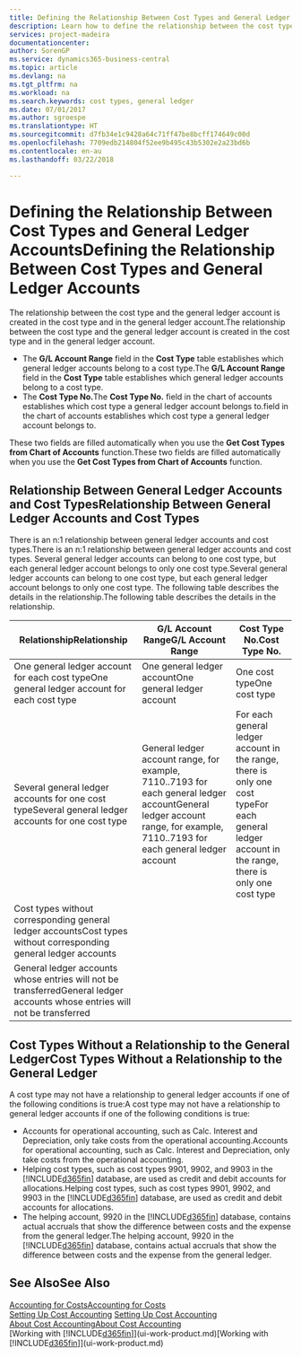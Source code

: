 ```yaml
---
title: Defining the Relationship Between Cost Types and General Ledger Accounts | Microsoft Docs
description: Learn how to define the relationship between the cost type and the general ledger account.
services: project-madeira
documentationcenter: 
author: SorenGP
ms.service: dynamics365-business-central
ms.topic: article
ms.devlang: na
ms.tgt_pltfrm: na
ms.workload: na
ms.search.keywords: cost types, general ledger
ms.date: 07/01/2017
ms.author: sgroespe
ms.translationtype: HT
ms.sourcegitcommit: d7fb34e1c9428a64c71ff47be8bcff174649c00d
ms.openlocfilehash: 7709edb214804f52ee9b495c43b5302e2a23bd6b
ms.contentlocale: en-au
ms.lasthandoff: 03/22/2018

---
```

# <a name="defining-the-relationship-between-cost-types-and-general-ledger-accounts"></a><span data-ttu-id="bec02-103">Defining the Relationship Between Cost Types and General Ledger Accounts</span><span class="sxs-lookup"><span data-stu-id="bec02-103">Defining the Relationship Between Cost Types and General Ledger Accounts</span></span>
<span data-ttu-id="bec02-104">The relationship between the cost type and the general ledger account is created in the cost type and in the general ledger account.</span><span class="sxs-lookup"><span data-stu-id="bec02-104">The relationship between the cost type and the general ledger account is created in the cost type and in the general ledger account.</span></span>  

* <span data-ttu-id="bec02-105">The **G/L Account Range** field in the **Cost Type** table establishes which general ledger accounts belong to a cost type.</span><span class="sxs-lookup"><span data-stu-id="bec02-105">The **G/L Account Range** field in the **Cost Type** table establishes which general ledger accounts belong to a cost type.</span></span>  
* <span data-ttu-id="bec02-106">The **Cost Type No.**</span><span class="sxs-lookup"><span data-stu-id="bec02-106">The **Cost Type No.**</span></span> <span data-ttu-id="bec02-107">field in the chart of accounts establishes which cost type a general ledger account belongs to.</span><span class="sxs-lookup"><span data-stu-id="bec02-107">field in the chart of accounts establishes which cost type a general ledger account belongs to.</span></span>  

<span data-ttu-id="bec02-108">These two fields are filled automatically when you use the **Get Cost Types from Chart of Accounts** function.</span><span class="sxs-lookup"><span data-stu-id="bec02-108">These two fields are filled automatically when you use the **Get Cost Types from Chart of Accounts** function.</span></span>  

## <a name="relationship-between-general-ledger-accounts-and-cost-types"></a><span data-ttu-id="bec02-109">Relationship Between General Ledger Accounts and Cost Types</span><span class="sxs-lookup"><span data-stu-id="bec02-109">Relationship Between General Ledger Accounts and Cost Types</span></span>  
<span data-ttu-id="bec02-110">There is an n:1 relationship between general ledger accounts and cost types.</span><span class="sxs-lookup"><span data-stu-id="bec02-110">There is an n:1 relationship between general ledger accounts and cost types.</span></span> <span data-ttu-id="bec02-111">Several general ledger accounts can belong to one cost type, but each general ledger account belongs to only one cost type.</span><span class="sxs-lookup"><span data-stu-id="bec02-111">Several general ledger accounts can belong to one cost type, but each general ledger account belongs to only one cost type.</span></span> <span data-ttu-id="bec02-112">The following table describes the details in the relationship.</span><span class="sxs-lookup"><span data-stu-id="bec02-112">The following table describes the details in the relationship.</span></span>  

|<span data-ttu-id="bec02-113">Relationship</span><span class="sxs-lookup"><span data-stu-id="bec02-113">Relationship</span></span>|<span data-ttu-id="bec02-114">**G/L Account Range**</span><span class="sxs-lookup"><span data-stu-id="bec02-114">**G/L Account Range**</span></span>|<span data-ttu-id="bec02-115">**Cost Type No.**</span><span class="sxs-lookup"><span data-stu-id="bec02-115">**Cost Type No.**</span></span>|  
|------------------|------------------------------------------------|-------------------------------------------|  
|<span data-ttu-id="bec02-116">One general ledger account for each cost type</span><span class="sxs-lookup"><span data-stu-id="bec02-116">One general ledger account for each cost type</span></span>|<span data-ttu-id="bec02-117">One general ledger account</span><span class="sxs-lookup"><span data-stu-id="bec02-117">One general ledger account</span></span>|<span data-ttu-id="bec02-118">One cost type</span><span class="sxs-lookup"><span data-stu-id="bec02-118">One cost type</span></span>|  
|<span data-ttu-id="bec02-119">Several general ledger accounts for one cost type</span><span class="sxs-lookup"><span data-stu-id="bec02-119">Several general ledger accounts for one cost type</span></span>|<span data-ttu-id="bec02-120">General ledger account range, for example, 7110..7193 for each general ledger account</span><span class="sxs-lookup"><span data-stu-id="bec02-120">General ledger account range, for example, 7110..7193 for each general ledger account</span></span>|<span data-ttu-id="bec02-121">For each general ledger account in the range, there is only one cost type</span><span class="sxs-lookup"><span data-stu-id="bec02-121">For each general ledger account in the range, there is only one cost type</span></span>|  
|<span data-ttu-id="bec02-122">Cost types without corresponding general ledger accounts</span><span class="sxs-lookup"><span data-stu-id="bec02-122">Cost types without corresponding general ledger accounts</span></span>|<Empty>||  
|<span data-ttu-id="bec02-123">General ledger accounts whose entries will not be transferred</span><span class="sxs-lookup"><span data-stu-id="bec02-123">General ledger accounts whose entries will not be transferred</span></span>||<Empty>|  

## <a name="cost-types-without-a-relationship-to-the-general-ledger"></a><span data-ttu-id="bec02-124">Cost Types Without a Relationship to the General Ledger</span><span class="sxs-lookup"><span data-stu-id="bec02-124">Cost Types Without a Relationship to the General Ledger</span></span>  
<span data-ttu-id="bec02-125">A cost type may not have a relationship to general ledger accounts if one of the following conditions is true:</span><span class="sxs-lookup"><span data-stu-id="bec02-125">A cost type may not have a relationship to general ledger accounts if one of the following conditions is true:</span></span>  

* <span data-ttu-id="bec02-126">Accounts for operational accounting, such as Calc. Interest and Depreciation, only take costs from the operational accounting.</span><span class="sxs-lookup"><span data-stu-id="bec02-126">Accounts for operational accounting, such as Calc. Interest and Depreciation, only take costs from the operational accounting.</span></span>  
* <span data-ttu-id="bec02-127">Helping cost types, such as cost types 9901, 9902, and 9903 in the [!INCLUDE[d365fin](includes/d365fin_md.md)] database, are used as credit and debit accounts for allocations.</span><span class="sxs-lookup"><span data-stu-id="bec02-127">Helping cost types, such as cost types 9901, 9902, and 9903 in the [!INCLUDE[d365fin](includes/d365fin_md.md)] database, are used as credit and debit accounts for allocations.</span></span>  
* <span data-ttu-id="bec02-128">The helping account, 9920 in the [!INCLUDE[d365fin](includes/d365fin_md.md)] database, contains actual accruals that show the difference between costs and the expense from the general ledger.</span><span class="sxs-lookup"><span data-stu-id="bec02-128">The helping account, 9920 in the [!INCLUDE[d365fin](includes/d365fin_md.md)] database, contains actual accruals that show the difference between costs and the expense from the general ledger.</span></span>  

## <a name="see-also"></a><span data-ttu-id="bec02-129">See Also</span><span class="sxs-lookup"><span data-stu-id="bec02-129">See Also</span></span>  
[<span data-ttu-id="bec02-130">Accounting for Costs</span><span class="sxs-lookup"><span data-stu-id="bec02-130">Accounting for Costs</span></span>](finance-manage-cost-accounting.md)  
<span data-ttu-id="bec02-131">[Setting Up Cost Accounting](finance-set-up-cost-accounting.md) </span><span class="sxs-lookup"><span data-stu-id="bec02-131">[Setting Up Cost Accounting](finance-set-up-cost-accounting.md) </span></span>  
[<span data-ttu-id="bec02-132">About Cost Accounting</span><span class="sxs-lookup"><span data-stu-id="bec02-132">About Cost Accounting</span></span>](finance-about-cost-accounting.md)  
<span data-ttu-id="bec02-133">[Working with [!INCLUDE[d365fin](includes/d365fin_md.md)]](ui-work-product.md)</span><span class="sxs-lookup"><span data-stu-id="bec02-133">[Working with [!INCLUDE[d365fin](includes/d365fin_md.md)]](ui-work-product.md)</span></span>

